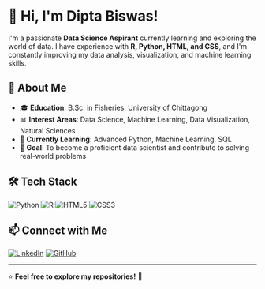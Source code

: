 # 👋 Hi, I'm Dipta Biswas!

I'm a passionate **Data Science Aspirant** currently learning and exploring the world of data. I have experience with **R, Python, HTML, and CSS**, and I'm constantly improving my data analysis, visualization, and machine learning skills.

## 🚀 About Me
- 🎓 **Education**: B.Sc. in Fisheries, University of Chittagong  
- 📊 **Interest Areas**: Data Science, Machine Learning, Data Visualization, Natural Sciences
- 🌱 **Currently Learning**: Advanced Python, Machine Learning, SQL
- 🎯 **Goal**: To become a proficient data scientist and contribute to solving real-world problems

## 🛠️ Tech Stack
![Python](https://img.shields.io/badge/Python-3776AB?style=for-the-badge&logo=python&logoColor=white)
![R](https://img.shields.io/badge/R-276DC3?style=for-the-badge&logo=r&logoColor=white)
![HTML5](https://img.shields.io/badge/HTML5-E34F26?style=for-the-badge&logo=html5&logoColor=white)
![CSS3](https://img.shields.io/badge/CSS3-1572B6?style=for-the-badge&logo=css3&logoColor=white)

## 📫 Connect with Me
[![LinkedIn](https://img.shields.io/badge/LinkedIn-0A66C2?style=for-the-badge&logo=linkedin&logoColor=white)](https://www.linkedin.com/in/dipta-biswas74/)
[![GitHub](https://img.shields.io/badge/GitHub-181717?style=for-the-badge&logo=github&logoColor=white)](https://github.com/your-github-username)

---
⭐ **Feel free to explore my repositories!** 🚀
